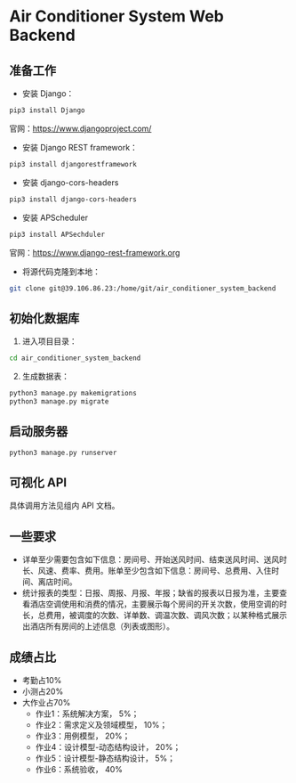 # Air Conditioner System Web Backend

## 准备工作

- 安装 Django：

```bash
pip3 install Django
```

官网：https://www.djangoproject.com/

- 安装 Django REST framework：

```bash
pip3 install djangorestframework
```

- 安装 django-cors-headers

```bash
pip3 install django-cors-headers
```

- 安装 APScheduler

```bash
pip3 install APSechduler
```

官网：https://www.django-rest-framework.org

- 将源代码克隆到本地：

```bash
git clone git@39.106.86.23:/home/git/air_conditioner_system_backend
```

## 初始化数据库

1. 进入项目目录：

```bash
cd air_conditioner_system_backend
```

2. 生成数据表：

```bash
python3 manage.py makemigrations
python3 manage.py migrate       
```

## 启动服务器

```bash
python3 manage.py runserver 
```

## 可视化 API 

具体调用方法见组内 API 文档。

## 一些要求

- 详单至少需要包含如下信息：房间号、开始送风时间、结束送风时间、送风时长、风速、费率、费用。账单至少包含如下信息：房间号、总费用、入住时间、离店时间。
- 统计报表的类型：日报、周报、月报、年报；缺省的报表以日报为准，主要查看酒店空调使用和消费的情况，主要展示每个房间的开关次数，使用空调的时长，总费用，被调度的次数、详单数、调温次数、调风次数；以某种格式展示出酒店所有房间的上述信息（列表或图形）。

## 成绩占比

- 考勤占10%  
- 小测占20% 
- 大作业占70%
    - 作业1：系统解决方案， 5%；      
    - 作业2：需求定义及领域模型， 10%；  
    - 作业3：用例模型， 20%； 
    - 作业4：设计模型-动态结构设计， 20%； 
    - 作业5：设计模型-静态结构设计， 5%； 
    - 作业6：系统验收， 40%